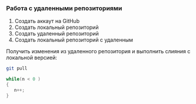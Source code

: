 ### Работа с удаленными репозиториями

1. Создать аккаут на GitHub
2. Создать локальный репозиторий
3. Создать удаленный репозиторий
4. Создать локальный репозиторий с удаленным

Получить изменения из удаленного репозитория и выполнить слияния с локальной версией:
```bash
git pull
```

```C#
while(n < 0 )
{
   n++;
}
```
